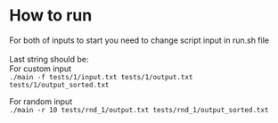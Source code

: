 # How to run
For both of inputs to start you need to change script input in run.sh file\
\
Last string should be:\
For custom input\
`./main -f tests/1/input.txt tests/1/output.txt tests/1/output_sorted.txt`

For random input\
`./main -r 10 tests/rnd_1/output.txt tests/rnd_1/output_sorted.txt`

